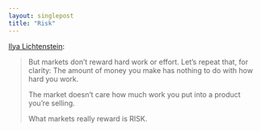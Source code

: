 ```yaml
---
layout: singlepost
title: "Risk"
---
```

[Ilya Lichtenstein](http://influencehacks.com/risk-and-reward):

> But markets don’t reward hard work or effort. Let’s repeat that, for clarity: The amount of money you make has nothing to do with how hard you work.
>
> The market doesn’t care how much work you put into a product you’re selling.
>
> What markets really reward is RISK.